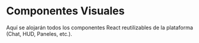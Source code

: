 # Componentes Visuales

Aquí se alojarán todos los componentes React reutilizables de la plataforma (Chat, HUD, Paneles, etc.). 